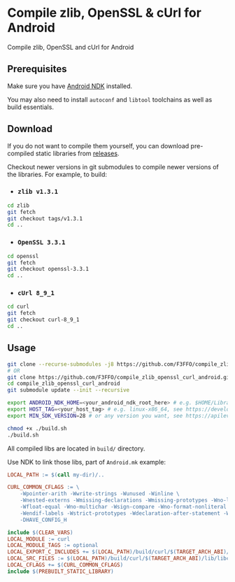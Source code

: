 # Compile zlib, OpenSSL & cUrl for Android

Compile zlib, OpenSSL and cUrl for Android

## Prerequisites

Make sure you have [Android NDK](https://developer.android.com/studio/projects/install-ndk) installed.

You may also need to install `autoconf` and `libtool` toolchains as well as build essentials.

## Download

If you do not want to compile them yourself, you can download pre-compiled static libraries from [releases](https://github.com/vedev-guru/compile_zlib_openssl_curl_android/releases).

Checkout newer versions in git submodules to compile newer versions of the libraries.
For example, to build:

- ### `zlib v1.3.1`

```bash
cd zlib
git fetch
git checkout tags/v1.3.1
cd ..
```

- ### `OpenSSL 3.3.1`

```bash
cd openssl
git fetch
git checkout openssl-3.3.1
cd ..
```

- ### `cUrl 8_9_1`

```bash
cd curl
git fetch
git checkout curl-8_9_1
cd ..
```

## Usage

```bash
git clone --recurse-submodules -j8 https://github.com/F3FFO/compile_zlib_openssl_curl_android.git
# OR
git clone https://github.com/F3FFO/compile_zlib_openssl_curl_android.git
cd compile_zlib_openssl_curl_android
git submodule update --init --recursive

export ANDROID_NDK_HOME=<your_android_ndk_root_here> # e.g. $HOME/Library/Android/sdk/ndk/25.1.8937393
export HOST_TAG=<your_host_tag> # e.g. linux-x86_64, see https://developer.android.com/ndk/guides/other_build_systems#overview
export MIN_SDK_VERSION=28 # or any version you want, see https://apilevels.com/

chmod +x ./build.sh
./build.sh
```

All compiled libs are located in `build/` directory.

Use NDK to link those libs, part of `Android.mk` example:

```makefile
LOCAL_PATH := $(call my-dir)/..

CURL_COMMON_CFLAGS := \
	-Wpointer-arith -Wwrite-strings -Wunused -Winline \
	-Wnested-externs -Wmissing-declarations -Wmissing-prototypes -Wno-long-long \
	-Wfloat-equal -Wno-multichar -Wsign-compare -Wno-format-nonliteral \
	-Wendif-labels -Wstrict-prototypes -Wdeclaration-after-statement -Wno-system-headers \
	-DHAVE_CONFIG_H

include $(CLEAR_VARS)
LOCAL_MODULE := curl
LOCAL_MODULE_TAGS := optional
LOCAL_EXPORT_C_INCLUDES += $(LOCAL_PATH)/build/curl/$(TARGET_ARCH_ABI)/include/curl/
LOCAL_SRC_FILES := $(LOCAL_PATH)/build/curl/$(TARGET_ARCH_ABI)/lib/libcurl.a
LOCAL_CFLAGS += $(CURL_COMMON_CFLAGS)
include $(PREBUILT_STATIC_LIBRARY)
```
